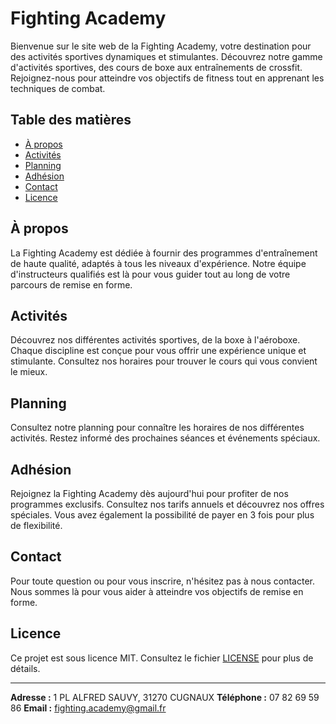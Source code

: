 # Fighting Academy

Bienvenue sur le site web de la Fighting Academy, votre destination pour des activités sportives dynamiques et stimulantes. Découvrez notre gamme d'activités sportives, des cours de boxe aux entraînements de crossfit. Rejoignez-nous pour atteindre vos objectifs de fitness tout en apprenant les techniques de combat.

## Table des matières

- [À propos](#à-propos)
- [Activités](#activités)
- [Planning](#planning)
- [Adhésion](#adhésion)
- [Contact](#contact)
- [Licence](#licence)

## À propos

La Fighting Academy est dédiée à fournir des programmes d'entraînement de haute qualité, adaptés à tous les niveaux d'expérience. Notre équipe d'instructeurs qualifiés est là pour vous guider tout au long de votre parcours de remise en forme.

## Activités

Découvrez nos différentes activités sportives, de la boxe à l'aéroboxe. Chaque discipline est conçue pour vous offrir une expérience unique et stimulante. Consultez nos horaires pour trouver le cours qui vous convient le mieux.

## Planning

Consultez notre planning pour connaître les horaires de nos différentes activités. Restez informé des prochaines séances et événements spéciaux.

## Adhésion

Rejoignez la Fighting Academy dès aujourd'hui pour profiter de nos programmes exclusifs. Consultez nos tarifs annuels et découvrez nos offres spéciales. Vous avez également la possibilité de payer en 3 fois pour plus de flexibilité.

## Contact

Pour toute question ou pour vous inscrire, n'hésitez pas à nous contacter. Nous sommes là pour vous aider à atteindre vos objectifs de remise en forme.

## Licence

Ce projet est sous licence MIT. Consultez le fichier [LICENSE](LICENSE) pour plus de détails.

---

**Adresse :** 1 PL ALFRED SAUVY, 31270 CUGNAUX
**Téléphone :** 07 82 69 59 86
**Email :** fighting.academy@gmail.fr
